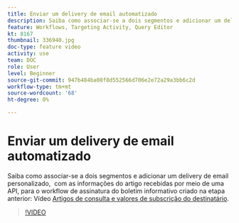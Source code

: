 ```yaml
---
title: Enviar um delivery de email automatizado
description: Saiba como associar-se a dois segmentos e adicionar um delivery de email personalizado, contendo um resumo do conteúdo, ao fluxo de trabalho de assinatura do boletim informativo.
feature: Workflows, Targeting Activity, Query Editor
kt: 8167
thumbnail: 336940.jpg
doc-type: feature video
activity: use
team: DOC
role: User
level: Beginner
source-git-commit: 947b484ba08f8d552566d706e2e72a29a3bb6c2d
workflow-type: tm+mt
source-wordcount: '68'
ht-degree: 0%

---
```



# Enviar um delivery de email automatizado

Saiba como associar-se a dois segmentos e adicionar um delivery de email personalizado,  com as informações do artigo recebidas por meio de uma API, para o workflow de assinatura do boletim informativo criado na etapa anterior: Vídeo [Artigos de consulta e valores de subscrição do destinatário](/help/tutorial-use-soap-apis/query-articles-and-recipient-subscription-values.md).

>[!VIDEO](https://video.tv.adobe.com/v/336904?quality=12)
